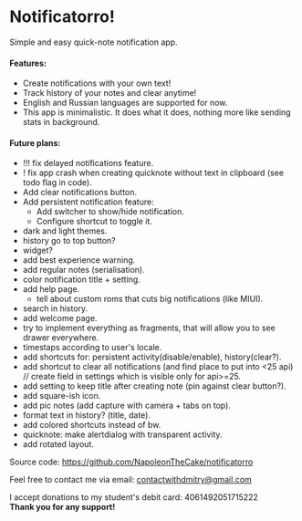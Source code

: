 # Notificatorro!
Simple and easy quick-note notification app.

#### Features:
- Create notifications with your own text!
- Track history of your notes and clear anytime!
- English and Russian languages are supported for now.
- This app is minimalistic. It does what it does, nothing more like sending stats in background.

#### Future plans:
- !!! fix delayed notifications feature.
- ! fix app crash when creating quicknote without text in clipboard (see todo flag in code).
- Add clear notifications button.
- Add persistent notification feature:
	- Add switcher to show/hide notification.
	- Configure shortcut to toggle it.
- dark and light themes.
- history go to top button?
- widget?
- add best experience warning.
- add regular notes (serialisation).
- color notification title + setting.
- add help page.
	- tell about custom roms that cuts big notifications (like MIUI).
- search in history.
- add welcome page.
- try to implement everything as fragments, that will allow you to see drawer everywhere.
- timestaps according to user's locale.
- add shortcuts for: persistent activity(disable/enable), history(clear?).
- add shortcut to clear all notifications (and find place to put into <25 api) // create field in settings which is visible only for api>=25.
- add setting to keep title after creating note (pin against clear button?).
- add square-ish icon.
- add pic notes (add capture with camera + tabs on top).
- format text in history? (title, date).
- add colored shortcuts instead of bw.
- quicknote: make alertdialog with transparent activity.
- add rotated layout.


Source code: https://github.com/NapoleonTheCake/notificatorro

Feel free to contact me via email: contactwithdmitry@gmail.com

I accept donations to my student's debit card: 4061492051715222  
**Thank you for any support!**
